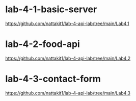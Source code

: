 # lab-4-1-basic-server

https://github.com/nattakit1/lab-4-api-lab/tree/main/Lab4.1

# lab-4-2-food-api

https://github.com/nattakit1/lab-4-api-lab/tree/main/Lab4.2

# lab-4-3-contact-form

https://github.com/nattakit1/lab-4-api-lab/tree/main/Lab4.3
